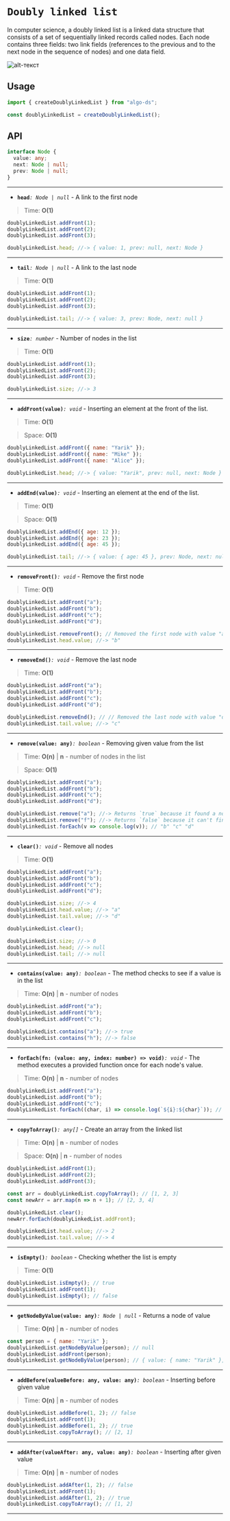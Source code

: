 
# `Doubly linked list`

In computer science, a doubly linked list is a linked data structure that consists of a set of sequentially linked records called nodes. Each node contains three fields: two link fields (references to the previous and to the next node in the sequence of nodes) and one data field.

![alt-текст][logo]

[logo]: https://upload.wikimedia.org/wikipedia/commons/thumb/5/5e/Doubly-linked-list.svg/1220px-Doubly-linked-list.svg.png

## Usage
```js
import { createDoublyLinkedList } from "algo-ds";

const doublyLinkedList = createDoublyLinkedList();
```

## API
```ts
interface Node {
  value: any;
  next: Node | null;
  prev: Node | null;
}
```

---

- **`head`**_`: Node | null`_ - A link to the first node
> Time: **O(1)**
```js
doublyLinkedList.addFront(1);
doublyLinkedList.addFront(2);
doublyLinkedList.addFront(3);

doublyLinkedList.head; //-> { value: 1, prev: null, next: Node }
```

---

- **`tail`**_`: Node | null`_ - A link to the last node
> Time: **O(1)**
```js
doublyLinkedList.addFront(1);
doublyLinkedList.addFront(2);
doublyLinkedList.addFront(3);

doublyLinkedList.tail; //-> { value: 3, prev: Node, next: null }
```

---

- **`size`**_`: number`_ - Number of nodes in the list
> Time: **O(1)**
```js
doublyLinkedList.addFront(1);
doublyLinkedList.addFront(2);
doublyLinkedList.addFront(3);

doublyLinkedList.size; //-> 3
```

---

- **`addFront(value)`**_`: void`_ - Inserting an element at the front of the list.
> Time: **O(1)**

> Space: **O(1)**
```js
doublyLinkedList.addFront({ name: "Yarik" });
doublyLinkedList.addFront({ name: "Mike" });
doublyLinkedList.addFront({ name: "Alice" });

doublyLinkedList.head; //-> { value: "Yarik", prev: null, next: Node }
```

---

- **`addEnd(value)`**_`: void`_ - Inserting an element at the end of the list.
> Time: **O(1)**

> Space: **O(1)**
```js
doublyLinkedList.addEnd({ age: 12 });
doublyLinkedList.addEnd({ age: 23 });
doublyLinkedList.addEnd({ age: 45 });

doublyLinkedList.tail; //-> { value: { age: 45 }, prev: Node, next: null }
```

---

- **`removeFront()`**_`: void`_ - Remove the first node
> Time: **O(1)**
```js
doublyLinkedList.addFront("a");
doublyLinkedList.addFront("b");
doublyLinkedList.addFront("c");
doublyLinkedList.addFront("d");

doublyLinkedList.removeFront(); // Removed the first node with value "a"
doublyLinkedList.head.value; //-> "b"
```

---

- **`removeEnd()`**_`: void`_ - Remove the last node
> Time: **O(1)**
```js
doublyLinkedList.addFront("a");
doublyLinkedList.addFront("b");
doublyLinkedList.addFront("c");
doublyLinkedList.addFront("d");

doublyLinkedList.removeEnd(); // // Removed the last node with value "d"
doublyLinkedList.tail.value; //-> "c"
```

---

- **`remove(value: any)`**_`: boolean`_ - Removing given value from the list
> Time: **O(n)** | **n** - number of nodes in the list

> Space: **O(1)**
```js
doublyLinkedList.addFront("a");
doublyLinkedList.addFront("b");
doublyLinkedList.addFront("c");
doublyLinkedList.addFront("d");

doublyLinkedList.remove("a"); //-> Returns `true` because it found a node with this value
doublyLinkedList.remove("f"); //-> Returns `false` because it can't find a node with this value
doublyLinkedList.forEach(v => console.log(v)); // "b" "c" "d"
```

---

- **`clear()`**_`: void`_ - Remove all nodes
> Time: **O(1)**
```js
doublyLinkedList.addFront("a");
doublyLinkedList.addFront("b");
doublyLinkedList.addFront("c");
doublyLinkedList.addFront("d");

doublyLinkedList.size; //-> 4
doublyLinkedList.head.value; //-> "a"
doublyLinkedList.tail.value; //-> "d"

doublyLinkedList.clear();

doublyLinkedList.size; //-> 0
doublyLinkedList.head; //-> null
doublyLinkedList.tail; //-> null
```

---

- **`contains(value: any)`**_`: boolean`_ - The method checks to see if a value is in the list
> Time: **O(n)** | **n** - number of nodes
```js
doublyLinkedList.addFront("a");
doublyLinkedList.addFront("b");
doublyLinkedList.addFront("c");

doublyLinkedList.contains("a"); //-> true
doublyLinkedList.contains("h"); //-> false
```

---

- **`forEach(fn: (value: any, index: number) => void)`**_`: void`_ - The method executes a provided function once for each node's value.
> Time: **O(n)** | **n** - number of nodes
```js
doublyLinkedList.addFront("a");
doublyLinkedList.addFront("b");
doublyLinkedList.addFront("c");
doublyLinkedList.forEach((char, i) => console.log(`${i}:${char}`)); // "0:a" "1:b" "2:c"
```

---

- **`copyToArray()`**_`: any[]`_ - Create an array from the linked list
> Time: **O(n)** | **n** - number of nodes

> Space: **O(n)** | **n** - number of nodes
```js
doublyLinkedList.addFront(1);
doublyLinkedList.addFront(2);
doublyLinkedList.addFront(3);

const arr = doublyLinkedList.copyToArray(); // [1, 2, 3]
const newArr = arr.map(n => n + 1); // [2, 3, 4]

doublyLinkedList.clear();
newArr.forEach(doublyLinkedList.addFront);

doublyLinkedList.head.value; //-> 2
doublyLinkedList.tail.value; //-> 4
```

---

- **`isEmpty()`**_`: boolean`_ - Checking whether the list is empty
> Time: **O(1)**
```js
doublyLinkedList.isEmpty(); // true
doublyLinkedList.addFront(1);
doublyLinkedList.isEmpty(); // false
```

---

- **`getNodeByValue(value: any)`**_`: Node | null`_ - Returns a node of value
> Time: **O(n)** | **n** - number of nodes
```js
const person = { name: "Yarik" };
doublyLinkedList.getNodeByValue(person); // null
doublyLinkedList.addFront(person);
doublyLinkedList.getNodeByValue(person); // { value: { name: "Yarik" }, prev: null, next: null }
```

---

- **`addBefore(valueBefore: any, value: any)`**_`: boolean`_ - Inserting before given value
> Time: **O(n)** | **n** - number of nodes
```js
doublyLinkedList.addBefore(1, 2); // false
doublyLinkedList.addFront(1);
doublyLinkedList.addBefore(1, 2); // true
doublyLinkedList.copyToArray(); // [2, 1]
```

---

- **`addAfter(valueAfter: any, value: any)`**_`: boolean`_ - Inserting after given value
> Time: **O(n)** | **n** - number of nodes
```js
doublyLinkedList.addAfter(1, 2); // false
doublyLinkedList.addFront(1);
doublyLinkedList.addAfter(1, 2); // true
doublyLinkedList.copyToArray(); // [1, 2]
```

---
